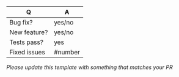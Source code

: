 


| Q             | A
| ------------- | ---
| Bug fix?      | yes/no
| New feature?  | yes/no
| Tests pass?   | yes
| Fixed issues  | #number

*Please update this template with something that matches your PR*
